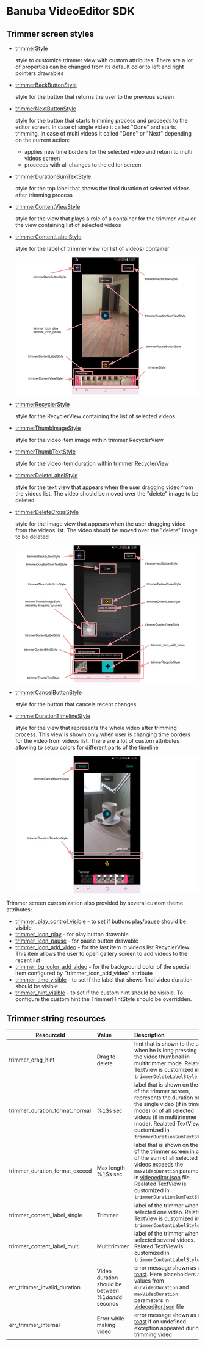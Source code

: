 # Banuba VideoEditor SDK
## Trimmer screen styles

- [trimmerStyle](https://github.com/Banuba/ve-sdk-android-integration-sample/blob/main/app/src/main/res/values/themes.xml#L114)

    style to customize trimmer view with custom attributes. There are a lot of properties can be changed from its default color to left and right pointers drawables
- [trimmerBackButtonStyle](https://github.com/Banuba/ve-sdk-android-integration-sample/blob/main/app/src/main/res/values/themes.xml#L115)

    style for the button that returns the user to the previous screen
- [trimmerNextButtonStyle](https://github.com/Banuba/ve-sdk-android-integration-sample/blob/main/app/src/main/res/values/themes.xml#L116)

    style for the button that starts trimming process and proceeds to the editor screen. In case of single video it called "Done" and starts trimming, in case of multi videos it called "Done" or "Next" depending on the current action:
    - applies new time borders for the selected video and return to multi videos screen
    - proceeds with all changes to the editor screen
- [trimmerDurationSumTextStyle](https://github.com/Banuba/ve-sdk-android-integration-sample/blob/main/app/src/main/res/values/themes.xml#L117)

    style for the top label that shows the final duration of selected videos after trimming process

- [trimmerContentViewStyle](https://github.com/Banuba/ve-sdk-android-integration-sample/blob/main/app/src/main/res/values/themes.xml#L118)

    style for the view that plays a role of a container for the trimmer view or the view containing list of selected videos

- [trimmerContentLabelStyle](https://github.com/Banuba/ve-sdk-android-integration-sample/blob/main/app/src/main/res/values/themes.xml#L119)

    style for the label of trimmer view (or list of videos) container

    ![img](screenshots/trimmer1.png)
- [trimmerRecyclerStyle](https://github.com/Banuba/ve-sdk-android-integration-sample/blob/main/app/src/main/res/values/themes.xml#L120)

    style for the RecyclerView containing the list of selected videos

- [trimmerThumbImageStyle](https://github.com/Banuba/ve-sdk-android-integration-sample/blob/main/app/src/main/res/values/themes.xml#L121)

    style for the video item image within trimmer RecyclerView

- [trimmerThumbTextStyle](https://github.com/Banuba/ve-sdk-android-integration-sample/blob/main/app/src/main/res/values/themes.xml#L122)

    style for the video item duration within trimmer RecyclerView

- [trimmerDeleteLabelStyle](https://github.com/Banuba/ve-sdk-android-integration-sample/blob/main/app/src/main/res/values/themes.xml#L123)

    style for the text view that appears when the user dragging video from the videos list. The video should be moved over the "delete" image to be deleted

- [trimmerDeleteCrossStyle](https://github.com/Banuba/ve-sdk-android-integration-sample/blob/main/app/src/main/res/values/themes.xml#L124)

    style for the image view that appears when the user dragging video from the videos list. The video should be moved over the "delete" image to be deleted 

    ![img](screenshots/trimmer2.png)

- [trimmerCancelButtonStyle](https://github.com/Banuba/ve-sdk-android-integration-sample/blob/main/app/src/main/res/values/themes.xml#L125)

    style for the button that cancels recent changes

- [trimmerDurationTimelineStyle](https://github.com/Banuba/ve-sdk-android-integration-sample/blob/main/app/src/main/res/values/themes.xml#L126)

    style for the view that represents the whole video after trimming process. This view is shown only when user is changing time borders for the video from videos list. There are a lot of custom attributes allowing to setup colors for different parts of the timeline

    ![img](screenshots/trimmer3.png)

Trimmer screen customization also provided by several custom theme attributes:
- [trimmer_play_control_visible](https://github.com/Banuba/ve-sdk-android-integration-sample/blob/main/app/src/main/res/values/themes.xml#L128) - to set if buttons play/pause should be visible
- [trimmer_icon_play](https://github.com/Banuba/ve-sdk-android-integration-sample/blob/main/app/src/main/res/values/themes.xml#L129) - for play button drawable
- [trimmer_icon_pause](https://github.com/Banuba/ve-sdk-android-integration-sample/blob/main/app/src/main/res/values/themes.xml#L130) - for pause button drawable
- [trimmer_icon_add_video](https://github.com/Banuba/ve-sdk-android-integration-sample/blob/main/app/src/main/res/values/themes.xml#L131) - for the last item in videos list RecyclerView. This item allows the user to open gallery screen to add videos to the recent list
- [trimmer_bg_color_add_video](https://github.com/Banuba/ve-sdk-android-integration-sample/blob/main/app/src/main/res/values/themes.xml#L132) - for the background color of the special item configured by "trimmer_icon_add_video" attribute
- [trimmer_time_visible](https://github.com/Banuba/ve-sdk-android-integration-sample/blob/main/app/src/main/res/values/themes.xml#L133) - to set if the label that shows final video duration should be visible
- [trimmer_hint_visible](https://github.com/Banuba/ve-sdk-android-integration-sample/blob/main/app/src/main/res/values/themes.xml#L134) - to set if the custom hint should be visible. To configure the custom hint the TrimmerHintStyle should be overridden.

## Trimmer string resources

| ResourceId        |      Value      |   Description |
| ------------- | :----------- | :------------- |
| trimmer_drag_hint | Drag to delete | hint that is shown to the user when he is long pressing on the video thumbnail in multitrimmer mode. Related TextView is customized in ```trimmerDeleteLabelStyle```
| trimmer_duration_format_normal | %1$s sec | label that is shown on the top of the trimmer screen, represents the duration of the single video (if in trimmer mode) or of all selected videos (if in multitrimmer mode). Realated TextView is customized in ```trimmerDurationSumTextStyle```
| trimmer_duration_format_exceed | Max length %1$s sec | label that is shown on the top of the trimmer screen in case of the sum of all selected videos exceeds the ```maxVideoDuration``` parameter in [videoeditor.json](https://github.com/Banuba/ve-sdk-android-integration-sample/blob/main/app/src/main/assets/videoeditor.json#L4) file. Realated TextView is customized in ```trimmerDurationSumTextStyle```
| trimmer_content_label_single | Trimmer | label of the trimmer when selected one video. Related TextView is customized in ```trimmerContentLabelStyle```
| trimmer_content_label_multi | Multitrimmer | label of the trimmer when selected several videos. Related TextView is customized in ```trimmerContentLabelStyle```
| err_trimmer_invalid_duration | Video duration should be between %1$d and %2$d seconds | error message shown as a [toast](alert_styles.md#L11). Here placeholders are values from ```minVideoDuration``` and ```maxVideoDuration``` parameters in [videoeditor.json](https://github.com/Banuba/ve-sdk-android-integration-sample/blob/main/app/src/main/assets/videoeditor.json#L3) file
| err_trimmer_internal | Error while making video | error message shown as a [toast](alert_styles.md#L11) if an undefined exception appeared during trimming video
